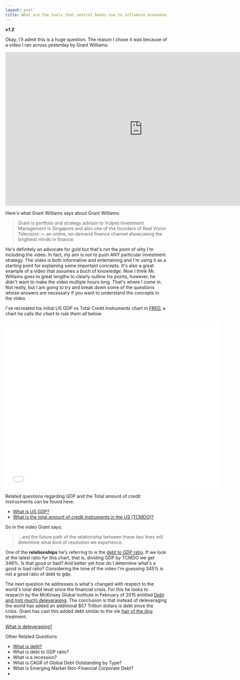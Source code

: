 ```yaml
---
layout: post
title: What are the tools that central banks use to influence economies around the world? 
---
```


**_v1.2_**

Okay, I'll admit this is a huge question. The reason I chose it was because of a video I ran across yesterday by Grant Williams:

<iframe width="854" height="480" src="https://www.youtube.com/embed/CLQsT9BPHpg" frameborder="0" allowfullscreen></iframe>

Here's what Grant Williams says about Grant Williams:

> Grant is portfolio and strategy advisor to Vulpes Investment Management in Singapore and also one of the founders of Real Vision Television — an online, on-demand finance channel showcasing the brightest minds in finance.

He's definitely an advocate for gold but that's not the point of why I'm including the video. In fact, my aim is not to push ANY particular investment strategy. The video is both informative and entertaining and I'm using it as a starting point for explaining some important concepts. It's also a great example of a video that assumes a buch of knowledge. Now I think Mr. Williams goes to great lengths to clearly outline his points, however, he didn't want to make the video multiple hours long. That's where I come in. Not really, but I am going to try and break down some of the questions whose answers are necessary if you want to understand the concepts in the video.

I've recreated his initial US GDP vs Total Credit Instruments chart in [FRED](), a chart he calls _the chart to rule them all_ below:

<iframe src="//fred.stlouisfed.org/graph/graph-landing.php?g=6VWx&width=670&height=475" scrolling="no" frameborder="0" style="overflow:hidden; width:670px; height:525px;" allowTransparency="true"></iframe>

Related questions regarding GDP and the Total amount of credit instrucments can be found here: 

- [What is US GDP?](http://hackeconomics.com/What-is-GDP/)
- [What is the total amount of credit instruments in the US [TCMDO]?](http://hackeconomics.com/What-is-US-total-credit-instruments-TCMDO/)

So in the video Grant says:

> ...and the future path of the relationship between these two lines will determine what kind of resolution we experience.

One of the **relationships** he's referring to is the [debt to GDP ratio](http://hackeconomics.com/what-is-a-debt-to-gdp-ratio/). If we look at the latest ratio for this chart, that is, dividing GDP by TCMDO we get 348%. Is that good or bad? And better yet how do I determine what's a good or bad ratio? Considering the tone of the video I'm guessing 345% is not a good ratio of debt to gdp.

The next question he addresses is what's changed with respect to the world's total debt level since the financial crisis. For this he looks to research by the McKinsey Global Institute in February of 2015 entitled [Debt and (not much) deleveraging](http://www.mckinsey.com/global-themes/employment-and-growth/debt-and-not-much-deleveraging). The conclusion is that instead of deleveraging the world has added an additional $57 Trillion dollars is debt since the crisis. Grant has cast this added debt similar to the ole [hair of the dog](https://en.wikipedia.org/wiki/Hair_of_the_dog) treatment.




[What is deleveraging?]()
 

Other Related Questions

- [What is debt?](http://hackeconomics.com/what-is-debt/)
- What is debt to GDP ratio?
- What is a recession?
- What is CAGR of Global Debt Outstanding by Type?
- What is Emerging Market Non-Financial Corporate Debt?
- 
